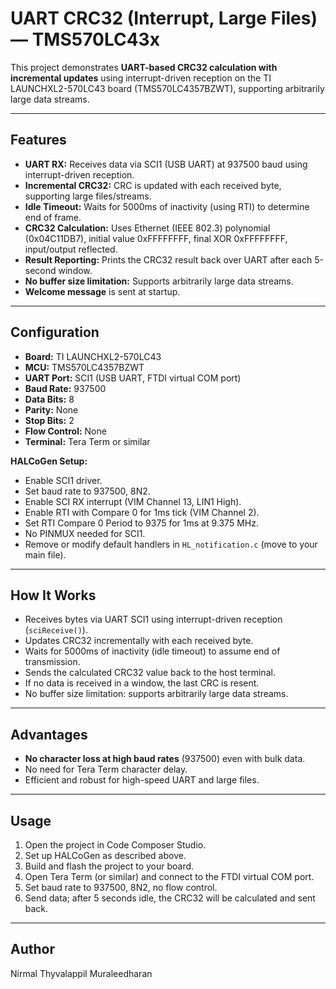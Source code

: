 # UART CRC32 (Interrupt, Large Files) — TMS570LC43x

This project demonstrates **UART-based CRC32 calculation with incremental updates** using interrupt-driven reception on the TI LAUNCHXL2-570LC43 board (TMS570LC4357BZWT), supporting arbitrarily large data streams.

---

## Features

- **UART RX:** Receives data via SCI1 (USB UART) at 937500 baud using interrupt-driven reception.
- **Incremental CRC32:** CRC is updated with each received byte, supporting large files/streams.
- **Idle Timeout:** Waits for 5000ms of inactivity (using RTI) to determine end of frame.
- **CRC32 Calculation:** Uses Ethernet (IEEE 802.3) polynomial (0x04C11DB7), initial value 0xFFFFFFFF, final XOR 0xFFFFFFFF, input/output reflected.
- **Result Reporting:** Prints the CRC32 result back over UART after each 5-second window.
- **No buffer size limitation:** Supports arbitrarily large data streams.
- **Welcome message** is sent at startup.

---

## Configuration

- **Board:** TI LAUNCHXL2-570LC43
- **MCU:** TMS570LC4357BZWT
- **UART Port:** SCI1 (USB UART, FTDI virtual COM port)
- **Baud Rate:** 937500
- **Data Bits:** 8
- **Parity:** None
- **Stop Bits:** 2
- **Flow Control:** None
- **Terminal:** Tera Term or similar

**HALCoGen Setup:**

- Enable SCI1 driver.
- Set baud rate to 937500, 8N2.
- Enable SCI RX interrupt (VIM Channel 13, LIN1 High).
- Enable RTI with Compare 0 for 1ms tick (VIM Channel 2).
- Set RTI Compare 0 Period to 9375 for 1ms at 9.375 MHz.
- No PINMUX needed for SCI1.
- Remove or modify default handlers in `HL_notification.c` (move to your main file).

---

## How It Works

- Receives bytes via UART SCI1 using interrupt-driven reception (`sciReceive()`).
- Updates CRC32 incrementally with each received byte.
- Waits for 5000ms of inactivity (idle timeout) to assume end of transmission.
- Sends the calculated CRC32 value back to the host terminal.
- If no data is received in a window, the last CRC is resent.
- No buffer size limitation: supports arbitrarily large data streams.

---

## Advantages

- **No character loss at high baud rates** (937500) even with bulk data.
- No need for Tera Term character delay.
- Efficient and robust for high-speed UART and large files.

---

## Usage

1. Open the project in Code Composer Studio.
2. Set up HALCoGen as described above.
3. Build and flash the project to your board.
4. Open Tera Term (or similar) and connect to the FTDI virtual COM port.
5. Set baud rate to 937500, 8N2, no flow control.
6. Send data; after 5 seconds idle, the CRC32 will be calculated and sent back.

---

## Author

Nirmal Thyvalappil Muraleedharan
